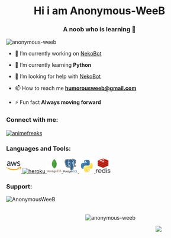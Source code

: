 
<h1 align="center">Hi i am Anonymous-WeeB</h1>

<h3 align="center">A noob who is learning 👀</h3>

<p align="left"> <img src="https://komarev.com/ghpvc/?username=anonymous-weeb&label=Profile%20views&color=0e75b6&style=plastic" alt="anonymous-weeb" /> </p>

- 🔭 I’m currently working on [NekoBot](https://github.com/Anonymous-Weeb/NekoBot)

- 🌱 I’m currently learning **Python**

- 🤝 I’m looking for help with [NekoBot](https://github.com/Anonymous-Weeb/NekoBot)

- 📫 How to reach me **humorousweeb@gmail.com**

- ⚡ Fun fact **Always moving forward**

<h3 align="left">Connect with me:</h3>

<p align="left">

<a href="https://www.youtube.com/c/animefreaks" target="blank"><img align="center" src="https://cdn.jsdelivr.net/npm/simple-icons@3.0.1/icons/youtube.svg" alt="animefreaks" height="30" width="40" /></a>

</p>

<h3 align="left">Languages and Tools:</h3>

<p align="left"> <a href="https://aws.amazon.com" target="_blank"> <img src="https://raw.githubusercontent.com/devicons/devicon/master/icons/amazonwebservices/amazonwebservices-original-wordmark.svg" alt="aws" width="40" height="40"/> </a> <a href="https://heroku.com" target="_blank"> <img src="https://www.vectorlogo.zone/logos/heroku/heroku-icon.svg" alt="heroku" width="40" height="40"/> </a> <a href="https://www.mongodb.com/" target="_blank"> <img src="https://raw.githubusercontent.com/devicons/devicon/master/icons/mongodb/mongodb-original-wordmark.svg" alt="mongodb" width="40" height="40"/> </a> <a href="https://www.postgresql.org" target="_blank"> <img src="https://raw.githubusercontent.com/devicons/devicon/master/icons/postgresql/postgresql-original-wordmark.svg" alt="postgresql" width="40" height="40"/> </a> <a href="https://www.python.org" target="_blank"> <img src="https://raw.githubusercontent.com/devicons/devicon/master/icons/python/python-original.svg" alt="python" width="40" height="40"/> </a> <a href="https://redis.io" target="_blank"> <img src="https://raw.githubusercontent.com/devicons/devicon/master/icons/redis/redis-original-wordmark.svg" alt="redis" width="40" height="40"/> </a> </p>

<h3 align="left">Support:</h3>

<p><a href="https://www.buymeacoffee.com/AnonymousWeeB"> <img align="left" src="https://cdn.buymeacoffee.com/buttons/v2/default-yellow.png" height="50" width="210" alt="AnonymousWeeB" /></a></p><br><br>

<p>&nbsp;<img align="center" src="https://github-readme-stats.vercel.app/api?username=anonymous-weeb&show_icons=true&theme=tokyonight&title_color=ff0000&bg_color=ffffff&locale=en" alt="anonymous-weeb" /></p>
<img src = https://tenor.com/6ZtQ.gif width = 100 align = "right">
